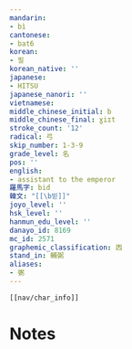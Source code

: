 ```yaml
---
mandarin:
- bì
cantonese:
- bat6
korean:
- 필
korean_native: ''
japanese:
- HITSU
japanese_nanori: ''
vietnamese:
middle_chinese_initial: b
middle_chinese_final: ɣiɪt
stroke_count: '12'
radical: 弓
skip_number: 1-3-9
grade_level: 名
pos: ''
english:
- assistant to the emperor
羅馬字: bid
韓文: "[[\b빋]]"
joyo_level: ''
hsk_level: ''
hanmun_edu_level: ''
danayo_id: 8169
mc_id: 2571
graphemic_classification: 㐁
stand_in: 輔弼
aliases:
- 弻
---
```

```meta-bind-embed
[[nav/char_info]]
```

# Notes
